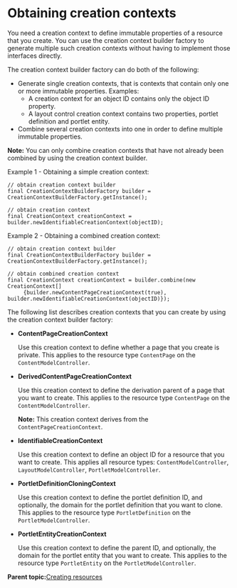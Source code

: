 # Obtaining creation contexts 

You need a creation context to define immutable properties of a resource that you create. You can use the creation context builder factory to generate multiple such creation contexts without having to implement those interfaces directly.

The creation context builder factory can do both of the following:

-   Generate single creation contexts, that is contexts that contain only one or more immutable properties. Examples:
    -   A creation context for an object ID contains only the object ID property.
    -   A layout control creation context contains two properties, portlet definition and portlet entity.
-   Combine several creation contexts into one in order to define multiple immutable properties.

**Note:** You can only combine creation contexts that have not already been combined by using the creation context builder.

Example 1 - Obtaining a simple creation context:

```
// obtain creation context builder
final CreationContextBuilderFactory builder = CreationContextBuilderFactory.getInstance();

// obtain creation context
final CreationContext creationContext = builder.newIdentifiableCreationContext(objectID);

```

Example 2 - Obtaining a combined creation context:

```
// obtain creation context builder
final CreationContextBuilderFactory builder = CreationContextBuilderFactory.getInstance();

// obtain combined creation context
final CreationContext creationContext = builder.combine(new CreationContext[] 
     {builder.newContentPageCreationContext(true), builder.newIdentifiableCreationContext(objectID)});

```

The following list describes creation contexts that you can create by using the creation context builder factory:

-   **ContentPageCreationContext**

    Use this creation context to define whether a page that you create is private. This applies to the resource type `ContentPage` on the `ContentModelController`.

-   **DerivedContentPageCreationContext**

    Use this creation context to define the derivation parent of a page that you want to create. This applies to the resource type `ContentPage` on the `ContentModelController`.

    **Note:** This creation context derives from the `ContentPageCreationContext`.

-   **IdentifiableCreationContext**

    Use this creation context to define an object ID for a resource that you want to create. This applies all resource types: `ContentModelController`, `LayoutModelController`, `PortletModelController`.

-   **PortletDefinitionCloningContext**

    Use this creation context to define the portlet definition ID, and optionally, the domain for the portlet definition that you want to clone. This applies to the resource type `PortletDefinition` on the `PortletModelController`.

-   **PortletEntityCreationContext**

    Use this creation context to define the parent ID, and optionally, the domain for the portlet entity that you want to create. This applies to the resource type `PortletEntity` on the `PortletModelController`.


**Parent topic:**[Creating resources ](../dev/ctrlrapit_crt_rsrc.md)

